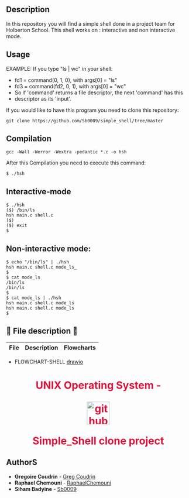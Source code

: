 
## Description
In this repository you will find a simple shell done in a project team for Holberton School.
This shell works on : interactive and non interactive mode. 

## Usage
 EXAMPLE: If you type "ls | wc" in your shell:
 * fd1 = command(0, 1, 0), with args[0] = "ls"
 * fd3 = command(fd2, 0, 1), with args[0] = "wc"
 * So if 'command' returns a file descriptor, the next 'command' has this
 * descriptor as its 'input'.

If you would like to have this program you need to clone this repository:
```
git clone https://github.com/Sb0009/simple_shell/tree/master
```
## Compilation
```
gcc -Wall -Werror -Wextra -pedantic *.c -o hsh
```
After this Compilation you need to execute this command:
```
$ ./hsh
```
## Interactive-mode
```
$ ./hsh
($) /bin/ls
hsh main.c shell.c
($)
($) exit
$
```
## Non-interactive mode:
```
$ echo "/bin/ls" | ./hsh
hsh main.c shell.c mode_ls_
$
$ cat mode_ls
/bin/ls
/bin/ls
$
$ cat mode_ls | ./hsh
hsh main.c shell.c mode_ls
hsh main.c shell.c mode_ls
$
```
## :gem: File description :gem:
| File | Description | Flowcharts |
| :---: | :---: | :---: |



-  FLOWCHART-SHELL [drawio](https://app.diagrams.net/)

 <h1 style="color: crimson;text-align: center;"> UNIX Operating System -<p><img src="https://pluspng.com/img-png/github-octocat-png--896.gif" alt="github avatar" width="62px"></p>  Simple_Shell clone project </h1>

## AuthorS
* **Gregoire Coudrin** - [Greg Coudrin](https://github.com/GregCoudrin)
* **Raphael Chemouni** - [RaphaelChemouni](https://github.com/rafyc)
* **Siham Badyine** -    [Sb0009](https://github.com/Sb0009)